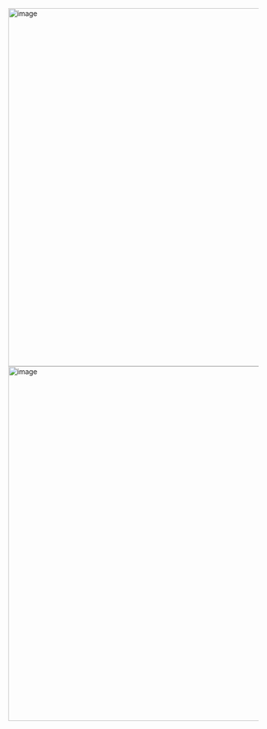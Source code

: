 <img width="720" alt="image" src="https://github.com/Keval2124/covid_dashboard/assets/75522377/5f752fb3-949c-4729-a048-82233153795c">

<img width="713" alt="image" src="https://github.com/Keval2124/covid_dashboard/assets/75522377/06a3f01c-0b04-42e2-899f-cc5c9295a280">
